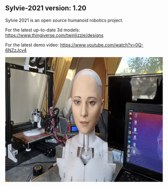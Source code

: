 
## Sylvie-2021 version: 1.20

Sylvie 2021 is an open source humanoid robotics project.

For the latest up-to-date 3d models:
https://www.thingiverse.com/twinlizzie/designs

For the latest demo video:
https://www.youtube.com/watch?v=0Q-6NZzJcv4

<img src="https://raw.githubusercontent.com/TwinLizzie/Sylvie-2021/master/images/Sylvie2021_PHOTO01.jpg" height="400"/>
